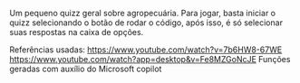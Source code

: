 Um pequeno quizz geral sobre agropecuária.
Para jogar, basta iniciar o quizz selecionando o botão de rodar o código, após isso, é só selecionar suas respostas na caixa de opções.

Referências usadas: https://www.youtube.com/watch?v=7b6HW8-67WE
                    https://www.youtube.com/watch?app=desktop&v=Fe8MZGoNcJE
                    Funções geradas com auxílio do Microsoft copilot
